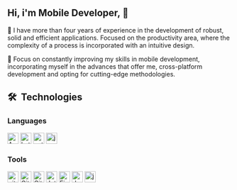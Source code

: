 ## Hi, i'm Mobile Developer, 👋

🧠 I have more than four years of experience in the development of robust, solid and efficient applications. Focused on the productivity area, where the complexity of a process is incorporated with an intuitive design.

🔭 Focus on constantly improving my skills in mobile development, incorporating myself in the advances that offer me, cross-platform development and opting for cutting-edge methodologies.

## 🛠  Technologies
### Languages
[<img src="https://img.shields.io/badge/Android-282C34?logo=android&logoColor=#3DDC84" alt="Android" title="Android" height="25" />][tech_tool] 
[<img src="https://img.shields.io/badge/Kotlin-282C34?logo=kotlin&logoColor=#0095D5" alt="kotlin" title="kotlin" height="25" />][tech_tool] 
[<img src="https://img.shields.io/badge/Python-282C34?logo=python&logoColor=#3776AB" alt="python" title="python" height="25" />][tech_tool] 
[<img src="https://img.shields.io/badge/Java-282C34?logo=java&logoColor=#3776AB" alt="java" title="java" height="25" />][tech_tool]

<!--
### Database
[<img src="https://img.shields.io/badge/MySQL-282C34?logo=mysql&logoColor=#4479A1" alt="mysql" title="mysql" height="25" />][tech_tool] [<img src="https://img.shields.io/badge/PostgreSQL-282C34?logo=postgresql&logoColor=#4169E1" alt="postgresql" title="postgresql" height="25" />][tech_tool]
-->

### Tools
[<img src="https://img.shields.io/badge/git-282C34?logo=git&logoColor=#F05032" alt="git logo" title="Git" height="25" />][tech_tool] 
[<img src="https://img.shields.io/badge/github-282C34?logo=github&logoColor=#F24E1E" alt="Github" title="GitHub" height="25" />][tech_tool] 
[<img src="https://img.shields.io/badge/gitlab-282C34?logo=gitlab&logoColor=#F24E1E" alt="Gitlab" title="GitLab" height="25" />][tech_tool] 
[<img src="https://img.shields.io/badge/jetbrains-282C34?logo=jetbrains&logoColor=#F24E1E" alt="Jetbrains" title="Jetbrains" height="25" />][tech_tool] 
[<img src="https://img.shields.io/badge/Firebase-282C34?logo=firebase&logoColor=#FFCA28" alt="Firebase" title="Firebase" height="25" />][tech_tool]
[<img src="https://img.shields.io/badge/Docker-282C34?logo=docker&logoColor=#FF6C37" alt="docker" title="Docker" height="25" />][tech_tool]
[<img src="https://img.shields.io/badge/Jenkins-282C34?logo=jenkins&logoColor=#FF6C37" alt="jenkins" title="Jenkins" height="25" />][tech_tool]

[tech_tool]: #

<!--
**crisacm/crisacm** is a ✨ _special_ ✨ repository because its `README.md` (this file) appears on your GitHub profile.

Here are some ideas to get you started:

- 🔭 I’m currently working on ...
- 🌱 I’m currently learning ...
- 👯 I’m looking to collaborate on ...
- 🤔 I’m looking for help with ...
- 💬 Ask me about ...
- 📫 How to reach me: ...
- 😄 Pronouns: ...
- ⚡ Fun fact: ...
-->
